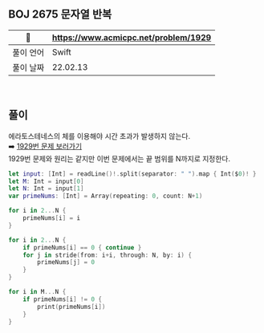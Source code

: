 ## BOJ 2675 문자열 반복

|🔗|https://www.acmicpc.net/problem/1929|
|---|---|
|풀이 언어|Swift|
|풀이 날짜|22.02.13|

</br>


##  풀이

에라토스테네스의 체를 이용해야 시간 초과가 발생하지 않는다. </br>
➡️ [1929번 문제 보러가기](https://github.com/minnnidev/Swift-Algorithm/blob/main/BOJ-단계별풀이/기본수학2/1978.md) </br>
1929번 문제와 원리는 같지만 이번 문제에서는 끝 범위를 N까지로 지정한다.

```Swift
let input: [Int] = readLine()!.split(separator: " ").map { Int($0)! }
let M: Int = input[0]
let N: Int = input[1]
var primeNums: [Int] = Array(repeating: 0, count: N+1)

for i in 2...N {
    primeNums[i] = i
}

for i in 2...N {
    if primeNums[i] == 0 { continue }
    for j in stride(from: i+i, through: N, by: i) {
        primeNums[j] = 0
    }
}

for i in M...N {
    if primeNums[i] != 0 {
        print(primeNums[i])
    }
}
```
